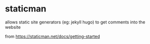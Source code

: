 # staticman

allows static site generators (eg: jekyll hugo) to get comments into the website

from https://staticman.net/docs/getting-started
